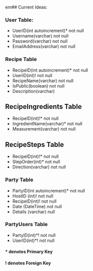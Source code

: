em## Current Ideas:
### User Table:
- UserID(int autoincrement)* not null
- Username(varchar) not null
- Password(varchar) not null
- EmailAddress(varchar) not null

### Recipe Table
- RecipeID(int autoincrement)* not null
- UserID(int)! not null
- RecipeName(varchar) not null
- IsPublic(boolean) not null
- Description(varchar)

## RecipeIngredients Table
- RecipeID(int)!* not null
- IngredientName(varchar)* not null
- Measurement(varchar) not null

## RecipeSteps Table
- RecipeID(int)!* not null
- StepOrder(int)* not null
- Direction(varchar) not null

### Party Table
- PartyID(int autoincrement)* not null
- HostID (int)! not null
- RecipeID(int)! not null
- Date (DateTime) not null
- Details (varchar) null

### PartyUsers Table
- PartyID(int)*! not null
- UserID(int)*! not null



#### * denotes Primary Key
#### ! denotes Foreign Key
